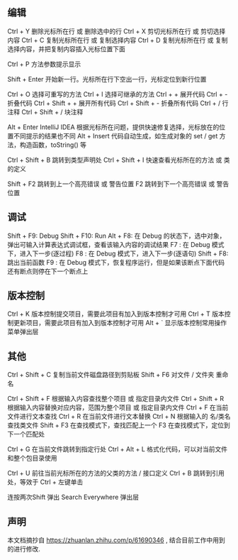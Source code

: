 ## 编辑

Ctrl + Y 删除光标所在行 或 删除选中的行
Ctrl + X 剪切光标所在行 或 剪切选择内容
Ctrl + C 复制光标所在行 或 复制选择内容
Ctrl + D 复制光标所在行 或 复制选择内容，并把复制内容插入光标位置下面

Ctrl + P 方法参数提示显示

Shift + Enter 开始新一行。光标所在行下空出一行，光标定位到新行位置

Ctrl + O 选择可重写的方法
Ctrl + I 选择可继承的方法
Ctrl + + 展开代码
Ctrl + - 折叠代码
Ctrl + Shift + +  展开所有代码
Ctrl + Shift + -   折叠所有代码
Ctrl + /  行注释
Ctrl + Shift + / 块注释

Alt + Enter IntelliJ IDEA 根据光标所在问题，提供快速修复选择，光标放在的位置不同提示的结果也不同
Alt + Insert 代码自动生成，如生成对象的 set / get 方法，构造函数，toString() 等

Ctrl + Shift + B 跳转到类型声明处
Ctrl + Shift + I 快速查看光标所在的方法 或 类的定义

Shift + F2 跳转到上一个高亮错误 或 警告位置
F2 跳转到下一个高亮错误 或 警告位置

## 调试

Shift + F9: Debug 
Shift + F10:  Run
Alt + F8: 在 Debug 的状态下，选中对象，弹出可输入计算表达式调试框，查看该输入内容的调试结果
F7 : 在 Debug 模式下，进入下一步(逐过程)
F8 : 在 Debug 模式下，进入下一步(逐语句)
Shift + F8: 跳出当前函数
F9 : 在 Debug 模式下，恢复程序运行，但是如果该断点下面代码还有断点则停在下一个断点上

## 版本控制

Ctrl + K 版本控制提交项目，需要此项目有加入到版本控制才可用
Ctrl + T 版本控制更新项目，需要此项目有加入到版本控制才可用
Alt + ` 显示版本控制常用操作菜单弹出层

## 其他

Ctrl + Shift + C 复制当前文件磁盘路径到剪贴板
Shift + F6 对文件 / 文件夹 重命名

Ctrl + Shift + F 根据输入内容查找整个项目 或 指定目录内文件
Ctrl + Shift + R 根据输入内容替换对应内容，范围为整个项目 或 指定目录内文件
Ctrl + F 在当前文件进行文本查找 
Ctrl + R 在当前文件进行文本替换
Ctrl + N 根据输入的 名/类名 查找类文件
Shift + F3 在查找模式下，查找匹配上一个
F3 在查找模式下，定位到下一个匹配处

Ctrl + G 在当前文件跳转到指定行处
Ctrl + Alt + L 格式化代码，可以对当前文件和整个包目录使用

Ctrl + U 前往当前光标所在的方法的父类的方法 / 接口定义
Ctrl + B 跳转到引用处，等效于 Ctrl + 左键单击

连按两次Shift 弹出 Search Everywhere 弹出层

## 声明

本文档摘抄自 https://zhuanlan.zhihu.com/p/61690346 , 结合目前工作中用到的进行修改.

